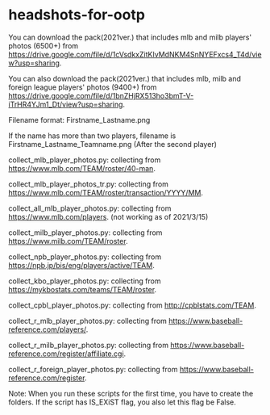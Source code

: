 # headshots-for-ootp
You can download the pack(2021ver.) that includes mlb and milb players' photos (6500+) from https://drive.google.com/file/d/1cVsdkxZitKIvMdNKM4SnNYEFxcs4_T4d/view?usp=sharing.

You can also download the pack(2021ver.) that includes mlb, milb and foreign league players' photos (9400+) from https://drive.google.com/file/d/1bnZHjRX513ho3bmT-V-iTrHR4YJm1_Dt/view?usp=sharing.

Filename format: Firstname_Lastname.png

If the name has more than two players, filename is Firstname_Lastname_Teamname.png (After the second player)

collect_mlb_player_photos.py: collecting from https://www.mlb.com/TEAM/roster/40-man.

collect_mlb_player_photos_tr.py: collecting from https://www.mlb.com/TEAM/roster/transaction/YYYY/MM.

collect_all_mlb_player_photos.py: collecting from https://www.mlb.com/players. (not working as of 2021/3/15)

collect_milb_player_photos.py: collecting from https://www.milb.com/TEAM/roster. 

collect_npb_player_photos.py: collecting from https://npb.jp/bis/eng/players/active/TEAM.

collect_kbo_player_photos.py: collecting from https://mykbostats.com/teams/TEAM/roster. 

collect_cpbl_player_photos.py: collecting from http://cpblstats.com/TEAM.

collect_r_mlb_player_photos.py: collecting from https://www.baseball-reference.com/players/.

collect_r_milb_player_photos.py: collecting from https://www.baseball-reference.com/register/affiliate.cgi.

collect_r_foreign_player_photos.py: collecting from https://www.baseball-reference.com/register.

Note: When you run these scripts for the first time, you have to create the folders. If the script has IS_EXiST flag, you also let this flag be False.
